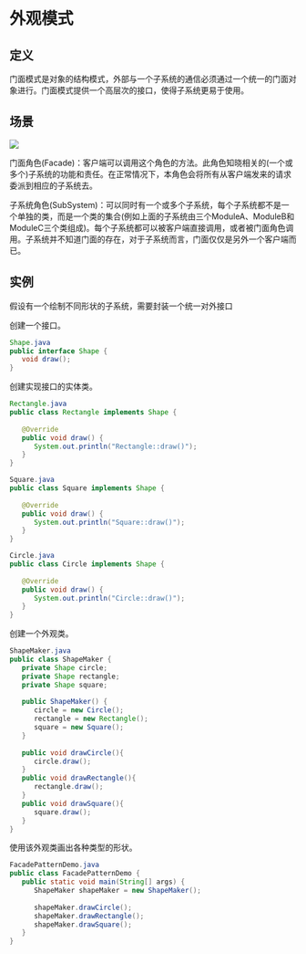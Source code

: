 # 外观模式

## 定义

门面模式是对象的结构模式，外部与一个子系统的通信必须通过一个统一的门面对象进行。门面模式提供一个高层次的接口，使得子系统更易于使用。

## 场景

![](https://design-patterns.readthedocs.io/zh_CN/latest/_images/Facade.jpg)

门面角色(Facade)：客户端可以调用这个角色的方法。此角色知晓相关的(一个或多个)子系统的功能和责任。在正常情况下，本角色会将所有从客户端发来的请求委派到相应的子系统去。

子系统角色(SubSystem)：可以同时有一个或多个子系统，每个子系统都不是一个单独的类，而是一个类的集合(例如上面的子系统由三个ModuleA、ModuleB和ModuleC三个类组成)。每个子系统都可以被客户端直接调用，或者被门面角色调用。子系统并不知道门面的存在，对于子系统而言，门面仅仅是另外一个客户端而已。

## 实例

假设有一个绘制不同形状的子系统，需要封装一个统一对外接口

创建一个接口。

```java
Shape.java
public interface Shape {
   void draw();
}
```


创建实现接口的实体类。

```java
Rectangle.java
public class Rectangle implements Shape {
 
   @Override
   public void draw() {
      System.out.println("Rectangle::draw()");
   }
}

Square.java
public class Square implements Shape {
 
   @Override
   public void draw() {
      System.out.println("Square::draw()");
   }
}

Circle.java
public class Circle implements Shape {
 
   @Override
   public void draw() {
      System.out.println("Circle::draw()");
   }
}
```

创建一个外观类。

```java
ShapeMaker.java
public class ShapeMaker {
   private Shape circle;
   private Shape rectangle;
   private Shape square;
 
   public ShapeMaker() {
      circle = new Circle();
      rectangle = new Rectangle();
      square = new Square();
   }
 
   public void drawCircle(){
      circle.draw();
   }
   public void drawRectangle(){
      rectangle.draw();
   }
   public void drawSquare(){
      square.draw();
   }
}
```

使用该外观类画出各种类型的形状。

```java
FacadePatternDemo.java
public class FacadePatternDemo {
   public static void main(String[] args) {
      ShapeMaker shapeMaker = new ShapeMaker();
 
      shapeMaker.drawCircle();
      shapeMaker.drawRectangle();
      shapeMaker.drawSquare();      
   }
}
```


